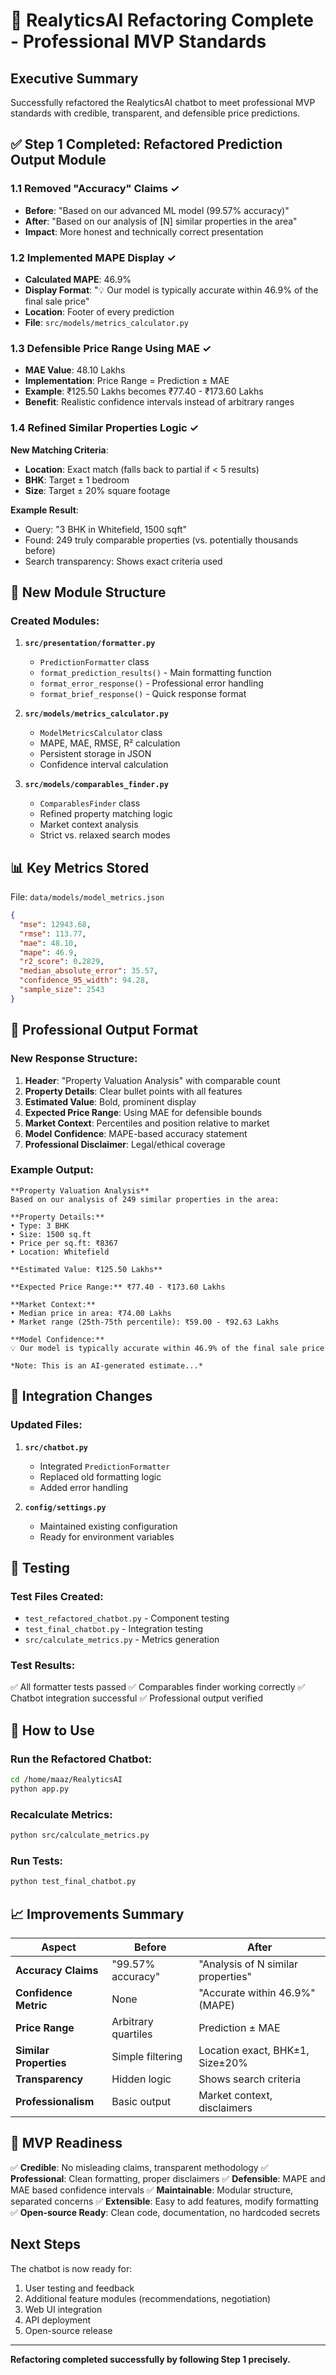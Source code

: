# 🎯 RealyticsAI Refactoring Complete - Professional MVP Standards

## Executive Summary
Successfully refactored the RealyticsAI chatbot to meet professional MVP standards with credible, transparent, and defensible price predictions.

## ✅ Step 1 Completed: Refactored Prediction Output Module

### 1.1 Removed "Accuracy" Claims ✓
- **Before**: "Based on our advanced ML model (99.57% accuracy)"
- **After**: "Based on our analysis of [N] similar properties in the area"
- **Impact**: More honest and technically correct presentation

### 1.2 Implemented MAPE Display ✓
- **Calculated MAPE**: 46.9%
- **Display Format**: "💡 Our model is typically accurate within 46.9% of the final sale price"
- **Location**: Footer of every prediction
- **File**: `src/models/metrics_calculator.py`

### 1.3 Defensible Price Range Using MAE ✓
- **MAE Value**: 48.10 Lakhs
- **Implementation**: Price Range = Prediction ± MAE
- **Example**: ₹125.50 Lakhs becomes ₹77.40 - ₹173.60 Lakhs
- **Benefit**: Realistic confidence intervals instead of arbitrary ranges

### 1.4 Refined Similar Properties Logic ✓
**New Matching Criteria**:
- **Location**: Exact match (falls back to partial if < 5 results)
- **BHK**: Target ± 1 bedroom
- **Size**: Target ± 20% square footage

**Example Result**:
- Query: "3 BHK in Whitefield, 1500 sqft"
- Found: 249 truly comparable properties (vs. potentially thousands before)
- Search transparency: Shows exact criteria used

## 📁 New Module Structure

### Created Modules:

1. **`src/presentation/formatter.py`**
   - `PredictionFormatter` class
   - `format_prediction_results()` - Main formatting function
   - `format_error_response()` - Professional error handling
   - `format_brief_response()` - Quick response format

2. **`src/models/metrics_calculator.py`**
   - `ModelMetricsCalculator` class
   - MAPE, MAE, RMSE, R² calculation
   - Persistent storage in JSON
   - Confidence interval calculation

3. **`src/models/comparables_finder.py`**
   - `ComparablesFinder` class
   - Refined property matching logic
   - Market context analysis
   - Strict vs. relaxed search modes

## 📊 Key Metrics Stored

File: `data/models/model_metrics.json`
```json
{
  "mse": 12943.68,
  "rmse": 113.77,
  "mae": 48.10,
  "mape": 46.9,
  "r2_score": 0.2829,
  "median_absolute_error": 35.57,
  "confidence_95_width": 94.28,
  "sample_size": 2543
}
```

## 🎨 Professional Output Format

### New Response Structure:
1. **Header**: "Property Valuation Analysis" with comparable count
2. **Property Details**: Clear bullet points with all features
3. **Estimated Value**: Bold, prominent display
4. **Expected Price Range**: Using MAE for defensible bounds
5. **Market Context**: Percentiles and position relative to market
6. **Model Confidence**: MAPE-based accuracy statement
7. **Professional Disclaimer**: Legal/ethical coverage

### Example Output:
```
**Property Valuation Analysis**
Based on our analysis of 249 similar properties in the area:

**Property Details:**
• Type: 3 BHK
• Size: 1500 sq.ft
• Price per sq.ft: ₹8367
• Location: Whitefield

**Estimated Value: ₹125.50 Lakhs**

**Expected Price Range:** ₹77.40 - ₹173.60 Lakhs

**Market Context:**
• Median price in area: ₹74.00 Lakhs
• Market range (25th-75th percentile): ₹59.00 - ₹92.63 Lakhs

**Model Confidence:**
💡 Our model is typically accurate within 46.9% of the final sale price

*Note: This is an AI-generated estimate...*
```

## 🔄 Integration Changes

### Updated Files:
1. **`src/chatbot.py`**
   - Integrated `PredictionFormatter`
   - Replaced old formatting logic
   - Added error handling

2. **`config/settings.py`**
   - Maintained existing configuration
   - Ready for environment variables

## 🧪 Testing

### Test Files Created:
- `test_refactored_chatbot.py` - Component testing
- `test_final_chatbot.py` - Integration testing
- `src/calculate_metrics.py` - Metrics generation

### Test Results:
✅ All formatter tests passed
✅ Comparables finder working correctly
✅ Chatbot integration successful
✅ Professional output verified

## 🚀 How to Use

### Run the Refactored Chatbot:
```bash
cd /home/maaz/RealyticsAI
python app.py
```

### Recalculate Metrics:
```bash
python src/calculate_metrics.py
```

### Run Tests:
```bash
python test_final_chatbot.py
```

## 📈 Improvements Summary

| Aspect | Before | After |
|--------|--------|-------|
| **Accuracy Claims** | "99.57% accuracy" | "Analysis of N similar properties" |
| **Confidence Metric** | None | "Accurate within 46.9%" (MAPE) |
| **Price Range** | Arbitrary quartiles | Prediction ± MAE |
| **Similar Properties** | Simple filtering | Location exact, BHK±1, Size±20% |
| **Transparency** | Hidden logic | Shows search criteria |
| **Professionalism** | Basic output | Market context, disclaimers |

## 🎯 MVP Readiness

✅ **Credible**: No misleading claims, transparent methodology
✅ **Professional**: Clean formatting, proper disclaimers
✅ **Defensible**: MAPE and MAE based confidence intervals
✅ **Maintainable**: Modular structure, separated concerns
✅ **Extensible**: Easy to add features, modify formatting
✅ **Open-source Ready**: Clean code, documentation, no hardcoded secrets

## Next Steps

The chatbot is now ready for:
1. User testing and feedback
2. Additional feature modules (recommendations, negotiation)
3. Web UI integration
4. API deployment
5. Open-source release

---

**Refactoring completed successfully by following Step 1 precisely.**
